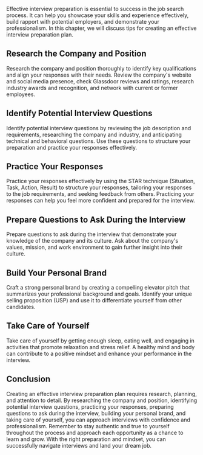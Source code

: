 
Effective interview preparation is essential to success in the job search process. It can help you showcase your skills and experience effectively, build rapport with potential employers, and demonstrate your professionalism. In this chapter, we will discuss tips for creating an effective interview preparation plan.

Research the Company and Position
---------------------------------

Research the company and position thoroughly to identify key qualifications and align your responses with their needs. Review the company's website and social media presence, check Glassdoor reviews and ratings, research industry awards and recognition, and network with current or former employees.

Identify Potential Interview Questions
--------------------------------------

Identify potential interview questions by reviewing the job description and requirements, researching the company and industry, and anticipating technical and behavioral questions. Use these questions to structure your preparation and practice your responses effectively.

Practice Your Responses
-----------------------

Practice your responses effectively by using the STAR technique (Situation, Task, Action, Result) to structure your responses, tailoring your responses to the job requirements, and seeking feedback from others. Practicing your responses can help you feel more confident and prepared for the interview.

Prepare Questions to Ask During the Interview
---------------------------------------------

Prepare questions to ask during the interview that demonstrate your knowledge of the company and its culture. Ask about the company's values, mission, and work environment to gain further insight into their culture.

Build Your Personal Brand
-------------------------

Craft a strong personal brand by creating a compelling elevator pitch that summarizes your professional background and goals. Identify your unique selling proposition (USP) and use it to differentiate yourself from other candidates.

Take Care of Yourself
---------------------

Take care of yourself by getting enough sleep, eating well, and engaging in activities that promote relaxation and stress relief. A healthy mind and body can contribute to a positive mindset and enhance your performance in the interview.

Conclusion
----------

Creating an effective interview preparation plan requires research, planning, and attention to detail. By researching the company and position, identifying potential interview questions, practicing your responses, preparing questions to ask during the interview, building your personal brand, and taking care of yourself, you can approach interviews with confidence and professionalism. Remember to stay authentic and true to yourself throughout the process and approach each opportunity as a chance to learn and grow. With the right preparation and mindset, you can successfully navigate interviews and land your dream job.
